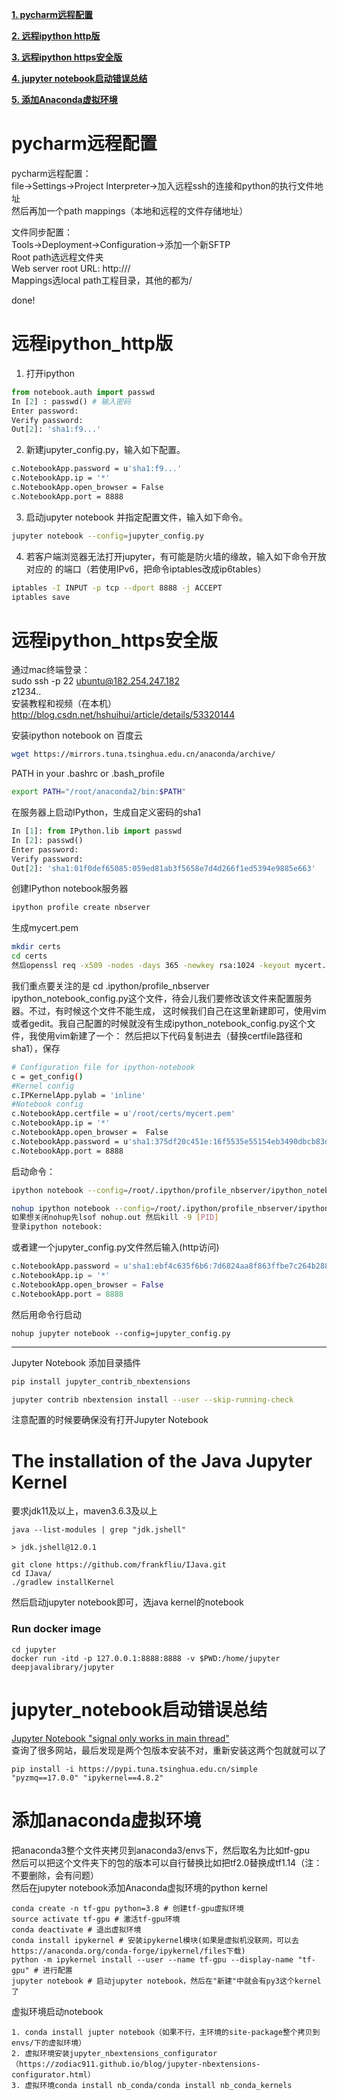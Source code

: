 [**1. pycharm远程配置**](#pycharm远程配置)

[**2. 远程ipython http版**](#远程ipython_http版)

[**3. 远程ipython https安全版**](#远程ipython_https安全版)

[**4. jupyter notebook启动错误总结**](#jupyter_notebook启动错误总结)

[**5. 添加Anaconda虚拟环境**](#添加anaconda虚拟环境)

# pycharm远程配置

pycharm远程配置： <br>
file->Settings->Project Interpreter->加入远程ssh的连接和python的执行文件地址 <br>
然后再加一个path mappings（本地和远程的文件存储地址）

文件同步配置： <br>
Tools->Deployment->Configuration->添加一个新SFTP <br>
Root path选远程文件夹 <br>
Web server root URL: http:/// <br>
Mappings选local path工程目录，其他的都为/ <br>

done!

# 远程ipython_http版

1. 打开ipython
```python
from notebook.auth import passwd
In [2] : passwd() # 输入密码
Enter password:
Verify password:
Out[2]: 'sha1:f9...'
```

2. 新建jupyter_config.py，输入如下配置。
```bash
c.NotebookApp.password = u'sha1:f9...'
c.NotebookApp.ip = '*'
c.NotebookApp.open_browser = False
c.NotebookApp.port = 8888
```

3. 启动jupyter notebook 并指定配置文件，输入如下命令。
```bash
jupyter notebook --config=jupyter_config.py
```

4. 若客户端浏览器无法打开jupyter，有可能是防火墙的缘故，输入如下命令开放对应的
的端口（若使用IPv6，把命令iptables改成ip6tables）
```bash
iptables -I INPUT -p tcp --dport 8888 -j ACCEPT
iptables save
```

# 远程ipython_https安全版

通过mac终端登录： <br>
sudo ssh -p 22 ubuntu@182.254.247.182 <br>
z1234.. <br>
安装教程和视频（在本机） <br>
http://blog.csdn.net/hshuihui/article/details/53320144 <br>

安装ipython notebook on 百度云 <br>
```bash
wget https://mirrors.tuna.tsinghua.edu.cn/anaconda/archive/
```
PATH in your .bashrc or .bash_profile 
```bash
export PATH="/root/anaconda2/bin:$PATH"
```
在服务器上启动IPython，生成自定义密码的sha1
```python
In [1]: from IPython.lib import passwd
In [2]: passwd()
Enter password:
Verify password:
Out[2]: 'sha1:01f0def65085:059ed81ab3f5658e7d4d266f1ed5394e9885e663'
```
创建IPython notebook服务器
```bash
ipython profile create nbserver
```
生成mycert.pem
```bash
mkdir certs 
cd certs 
然后openssl req -x509 -nodes -days 365 -newkey rsa:1024 -keyout mycert.pem -out mycert.pem
```
我们重点要关注的是 cd .ipython/profile_nbserver <br>
ipython_notebook_config.py这个文件，待会儿我们要修改该文件来配置服务器。不过，有时候这个文件不能生成，
这时候我们自己在这里新建即可，使用vim或者gedit。我自己配置的时候就没有生成ipython_notebook_config.py这个文件，我使用vim新建了一个： 
然后把以下代码复制进去（替换certfile路径和sha1），保存

```bash
# Configuration file for ipython-notebook
c = get_config()
#Kernel config
c.IPKernelApp.pylab = 'inline'
#Notebook config
c.NotebookApp.certfile = u'/root/certs/mycert.pem'
c.NotebookApp.ip = '*'
c.NotebookApp.open_browser =  False
c.NotebookApp.password = u'sha1:375df20c451e:16f5535e55154eb3490dbcb83d8cb930ef3c3799'
c.NotebookApp.port = 8888
```
启动命令： <br>
```bash
ipython notebook --config=/root/.ipython/profile_nbserver/ipython_notebook_config.py
```
```bash
nohup ipython notebook --config=/root/.ipython/profile_nbserver/ipython_notebook_config.py 
如果想关闭nohup先lsof nohup.out 然后kill -9 [PID] 
登录ipython notebook:
```

或者建一个jupyter_config.py文件然后输入(http访问)<br>
```python
c.NotebookApp.password = u'sha1:ebf4c635f6b6:7d6824aa8f863ffbe7c264b28854ec2acf1a0961'
c.NotebookApp.ip = '*'
c.NotebookApp.open_browser = False
c.NotebookApp.port = 8888
```
然后用命令行启动
```shell
nohup jupyter notebook --config=jupyter_config.py
```

---

Jupyter Notebook 添加目录插件<br>

```bash
pip install jupyter_contrib_nbextensions
```
```bash
jupyter contrib nbextension install --user --skip-running-check
```
注意配置的时候要确保没有打开Jupyter Notebook

# The installation of the Java Jupyter Kernel

要求jdk11及以上，maven3.6.3及以上<br>
```shell
java --list-modules | grep "jdk.jshell"

> jdk.jshell@12.0.1
```
```shell
git clone https://github.com/frankfliu/IJava.git
cd IJava/
./gradlew installKernel
```
然后启动jupyter notebook即可，选java kernel的notebook

### Run docker image

```shell
cd jupyter
docker run -itd -p 127.0.0.1:8888:8888 -v $PWD:/home/jupyter deepjavalibrary/jupyter
```

# jupyter_notebook启动错误总结

[Jupyter Notebook "signal only works in main thread"](https://blog.csdn.net/loovelj/article/details/82184223)<br>
查询了很多网站，最后发现是两个包版本安装不对，重新安装这两个包就就可以了<br>
```shell
pip install -i https://pypi.tuna.tsinghua.edu.cn/simple "pyzmq==17.0.0" "ipykernel==4.8.2"
```

# 添加anaconda虚拟环境

把anaconda3整个文件夹拷贝到anaconda3/envs下，然后取名为比如tf-gpu<br>
然后可以把这个文件夹下的包的版本可以自行替换比如把tf2.0替换成tf1.14（注：不要删除，会有问题）<br>
然后在jupyter notebook添加Anaconda虚拟环境的python kernel
```shell
conda create -n tf-gpu python=3.8 # 创建tf-gpu虚拟环境
source activate tf-gpu # 激活tf-gpu环境
conda deactivate # 退出虚拟环境
conda install ipykernel # 安装ipykernel模块(如果是虚拟机没联网，可以去https://anaconda.org/conda-forge/ipykernel/files下载)
python -m ipykernel install --user --name tf-gpu --display-name "tf-gpu" # 进行配置
jupyter notebook # 启动jupyter notebook，然后在"新建"中就会有py3这个kernel了 
```
虚拟环境启动notebook<br>
```shell
1. conda install jupter notebook（如果不行，主环境的site-package整个拷贝到envs/下的虚拟环境）
2. 虚拟环境安装jupyter_nbextensions_configurator（https://zodiac911.github.io/blog/jupyter-nbextensions-configurator.html）
3. 虚拟环境conda install nb_conda/conda install nb_conda_kernels
```

